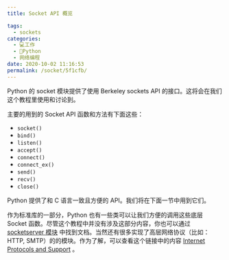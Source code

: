 ```yaml
---
title: Socket API 概览

tags: 
  - sockets
categories: 
  - 💻工作
  - 🐍Python
  - 网络编程
date: 2020-10-02 11:16:53
permalink: /socket/5f1cfb/
---
```


Python 的 socket 模块提供了使用 Berkeley sockets API 的接口。这将会在我们这个教程里使用和讨论到。

主要的用到的 Socket API 函数和方法有下面这些：

* `socket()`
* `bind()`
* `listen()`
* `accept()`
* `connect()`
* `connect_ex()`
* `send()`
* `recv()`
* `close()`

Python 提供了和 C 语言一致且方便的 API。我们将在下面一节中用到它们。

作为标准库的一部分，Python 也有一些类可以让我们方便的调用这些底层 Socket 函数。尽管这个教程中并没有涉及这部分内容，你也可以通过 [socketserver 模块](https://docs.python.org/3/library/socketserver.html) 中找到文档。当然还有很多实现了高层网络协议（比如：HTTP, SMTP）的的模块。作为了解，可以查看这个链接中的内容 [Internet Protocols and Support](https://docs.python.org/3/library/internet.html) 。

